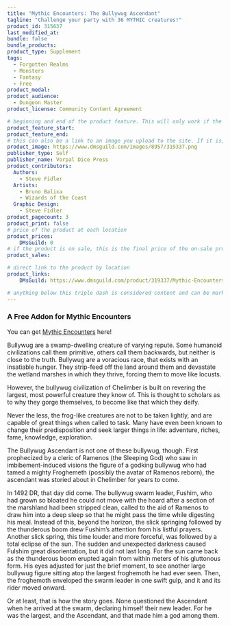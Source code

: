 ```yaml
---
title: "Mythic Encounters: The Bullywug Ascendant"
tagline: "Challenge your party with 36 MYTHIC creatures!"
product_id: 315637
last_modified_at:
bundle: false
bundle_products:
product_type: Supplement
tags:
  - Forgotten Realms
  - Monsters
  - Fantasy
  - Free
product_medal: 
product_audience:
  - Dungeon Master
product_license: Community Content Agreement

# beginning and end of the product feature. This will only work if the site is updated within several weeks of when the feature is supposed to happen. Making a new post counts as updating.
product_feature_start: 
product_feature_end: 
# this can also be a link to an image you upload to the site. If it is, it must start with a "/" or be a full link
product_image: https://www.dmsguild.com/images/8957/319337.png
publisher_type: Self
publisher_name: Vorpal Dice Press
product_contributors:
  Authors:
    - Steve Fidler
  Artists:
    - Bruno Balixa
    - Wizards of the Coast
  Graphic Design:
    - Steve Fidler
product_pagecount: 3
product_print: false
# price of the product at each location
product_prices:
    DMsGuild: 0
# if the product is on sale, this is the final price of the on-sale product for each location that it is on sale. The sales % will be calculated and displayed based on the difference between product_prices and product_sales
product_sales:

# direct link to the product by location
product_links:
    DMsGuild: https://www.dmsguild.com/product/319337/Mythic-Encounters-The-Bullywug-Ascendant?affiliate_id=1713687&src=VDPWebsite

# anything below this triple dash is considered content and can be markup or html. It should be fully HTML compatible as long as your tags are formatted correctly.
---
```

### A Free Addon for Mythic Encounters
You can get <a href="https://www.dmsguild.com/browse.php?discount=9beec32ae4&affiliate_id=1713687">Mythic Encounters</a> here!

Bullywug are a swamp-dwelling creature of varying repute. Some humanoid civilizations call them primitive, others call them backwards, but neither is close to the truth. Bullywug are a voracious race, that exists with an insatiable hunger. They strip-feed off the land around them and devastate the wetland marshes in which they thrive, forcing them to move like locusts.

However, the bullywug civilization of Chelimber is built on revering the largest, most powerful creature they know of. This is thought to scholars as to why they gorge themselves, to become like that which they deify.

Never the less, the frog-like creatures are not to be taken lightly, and are capable of great things when called to task. Many have even been known to change their predisposition and seek larger things in life: adventure, riches, fame, knowledge, exploration.

The Bullywug Ascendant is not one of these bullywug, though. First prophecized by a cleric of Ramenos (the Sleeping God) who saw in imbibement-induced visions the figure of a godking bullywug who had tamed a mighty Froghemeth (possibly the avatar of Ramenos reborn), the ascendant was storied about in Chelimber for years to come.

In 1492 DR, that day did come. The bullywug swarm leader, Fushim, who had grown so bloated he could not move with the hoard after a section of the marshland had been stripped clean, called to the aid of Ramenos to draw him into a deep sleep so that he might pass the time while digesting his meal. Instead of this, beyond the horizon, the slick springing followed by the thunderous boom drew Fushim’s attention from his listful prayers. Another slick spring, this time louder and more forceful, was followed by a total eclipse of the sun. The sudden and unexpected darkness caused Fulshim great disorientation, but it did not last long. For the sun came back as the thunderous boom erupted again from within meters of his gluttonous form. His eyes adjusted for just the brief moment, to see another large bullywug figure sitting atop the largest froghemoth he had ever seen. Then, the froghemoth enveloped the swarm leader in one swift gulp, and it and its rider moved onward.

Or at least, that is how the story goes. None questioned the Ascendant when he arrived at the swarm, declaring himself their new leader. For he was the largest, and the Ascendant, and that made him a god among them.
